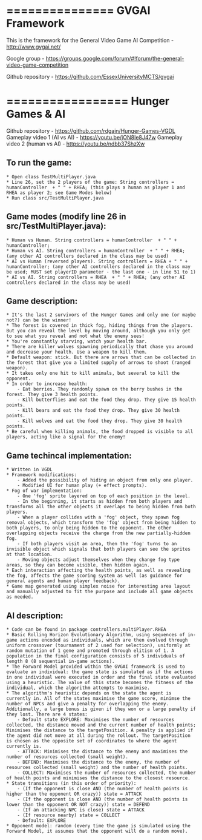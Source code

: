 ===============
GVGAI Framework
===============

This is the framework for the General Video Game AI Competition - http://www.gvgai.net/

Google group - https://groups.google.com/forum/#!forum/the-general-video-game-competition

Github repository - https://github.com/EssexUniversityMCTS/gvgai

=================
Hunger Games & AI
=================

Github repository - https://github.com/rdgain/Hunger-Games-VGDL
Gameplay video 1 (AI vs AI) - https://youtu.be/jON8Ie8J47w
Gameplay video 2 (human vs AI) - https://youtu.be/ndbb37ShzXw

## To run the game: 
	* Open class TestMultiPlayer.java
	* Line 26, set the 2 players of the game: String controllers = humanController  + " " + RHEA; (this plays a human as player 1 and RHEA as player 2; see Game Modes below)
	* Run class src/TestMultiPlayer.java	

## Game modes (modify line 26 in src/TestMultiPlayer.java):
	* Human vs Human. String controllers = humanController  + " " + humanController;
	* Human vs AI. String controllers = humanController  + " " + RHEA; (any other AI controllers declared in the class may be used)
	* AI vs Human (reversed players). String controllers = RHEA + " " + humanController; (any other AI controllers declared in the class may be used; MUST set playerID parameter - the last one - in line 51 to 1)
	* AI vs AI. String controllers = RHEA  + " " + RHEA; (any other AI controllers declared in the class may be used)
	
## Game description:
	* It's the last 2 survivors of the Hunger Games and only one (or maybe not?) can be the winner!
	* The forest is covered in thick fog, hiding things from the players. But you can reveal the level by moving around, although you only get to see what you reveal and not what the enemy sees!
	* You're constantly starving, watch your health bar.
	* There are killer wolves spawning periodically that chase you around and decrease your health. Use a weapon to kill them.
	* Default weapon: stick. But there are arrows that can be collected in the forest that give you a limited supply of arrows to shoot (ranged weapon).
	* It takes only one hit to kill animals, but several to kill the opponent.
	* In order to increase health:
		- Eat berries. They randomly spawn on the berry bushes in the forest. They give 3 health points.
		- Kill butterflies and eat the food they drop. They give 15 health points.
		- Kill bears and eat the food they drop. They give 30 health points.
		- Kill wolves and eat the food they drop. They give 30 health points.
	* Be careful when killing animals, the food dropped is visible to all players, acting like a signal for the enemy!

## Game techincal implementation:
	* Written in VGDL
	* Framework modifications: 
		- Added the possibility of hiding an object from only one player.
		- Modified UI for human play (+ effect prompts).
	* Fog of war implementation:
		- One 'fog' sprite layered on top of each position in the level.
		- In the beginning, it starts as hidden from both players and transforms all the other objects it overlaps to being hidden from both players.
		- When a player collides with a 'fog' object, they spawn fog removal objects, which transform the 'fog' object from being hidden to both players, to only being hidden to the opponent. The other overlapping objects receive the change from the new partially-hidden fog.
		- If both players visit an area, then the 'fog' turns to an invisible object which signals that both players can see the sprites at that location.
		- Moving objects adjust themselves when they change fog type areas, so they can become visible, then hidden again.
	* Each interaction affecting the health points, as well as revealing the fog, affects the game scoring system as well (as guidance for general agents and human player feedback).
	* Game map generated using simplex noise for interesting area layout and manually adjusted to fit the purpose and include all game objects as needed.

## AI description:
	* Code can be found in package controllers.multiPlayer.RHEA
	* Basic Rolling Horizon Evolutionary Algorithm, using sequences of in-game actions encoded as individuals, which are then evolved through uniform crossover (tournament of 2 used for selection), uniformly at random mutation of 1 gene and promoted through elitism of 1. A population in the final configuration consists of 5 individuals of length 8 (8 sequential in-game actions).
	* The Forward Model provided within the GVGAI framework is used to evaluate an individual: the game state is simulated as if the actions in one individual were executed in order and the final state evaluated using a heuristic. The value of this state becomes the fitness of the individual, which the algorithm attempts to maximise.
	* The algorithm's heuristic depends on the state the agent is currently in. All of the states maximise the game score, minimse the number of NPCs and give a penalty for overlapping the enemy. Additionally, a large bonus is given if they won or a large penalty if they lost. There are 4 states:
		- Default state EXPLORE: Maximises the number of resources collected, the distance moved and the current number of health points; Minimises the distance to the targetPosition. A penalty is applied if the agent did not move at all during the rollout. The targetPosition is chosen as the opposite set of coordinates to where the agent currently is.
		- ATTACK: Minimises the distance to the enemy and maximises the number of resources collected (small weight).
		- DEFEND: Maximises the distance to the enemy, the number of resources collected (small weight) and the number of health points.
		- COLLECT: Maximises the number of resources collected, the number of health points and minimises the distance to the closest resource.
	* State transitions (in this order of priority):
		- (If the opponent is close AND (the number of health points is higher than the opponent OR crazy)) state = ATTACK
		- (If the opponent is close AND (the number of health points is lower than the opponent OR NOT crazy)) state = DEFEND
		- (If an attacking NPC is close) state = ATTACK 
		- (If resource nearby) state = COLLECT
		- Default: EXPLORE
	* Opponent model: random (every time the game is simulated using the Forward Model, it assumes that the opponent will do a random move).